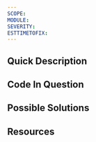 ```yaml
---
SCOPE: 
MODULE:
SEVERITY:
ESTTIMETOFIX:
---
```



## Quick Description


## Code In Question


## Possible Solutions


## Resources
